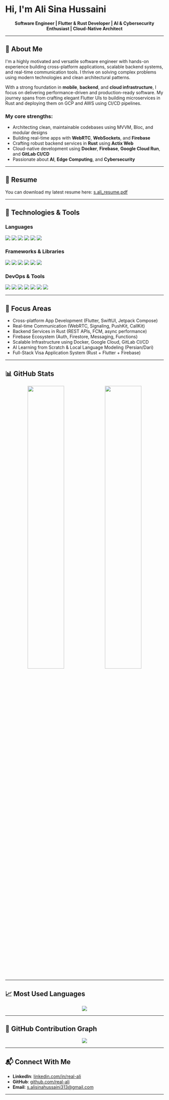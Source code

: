 # Hi, I'm Ali Sina Hussaini

<p align="center">
  <strong>Software Engineer | Flutter & Rust Developer | AI & Cybersecurity Enthusiast | Cloud-Native Architect</strong>
</p>

---

## 🚀 About Me

I'm a highly motivated and versatile software engineer with hands-on experience building cross-platform applications, scalable backend systems, and real-time communication tools. I thrive on solving complex problems using modern technologies and clean architectural patterns.

With a strong foundation in **mobile**, **backend**, and **cloud infrastructure**, I focus on delivering performance-driven and production-ready software. My journey spans from crafting elegant Flutter UIs to building microservices in Rust and deploying them on GCP and AWS using CI/CD pipelines.

### My core strengths:
- Architecting clean, maintainable codebases using MVVM, Bloc, and modular designs
- Building real-time apps with **WebRTC**, **WebSockets**, and **Firebase**
- Crafting robust backend services in **Rust** using **Actix Web**
- Cloud-native development using **Docker**, **Firebase**, **Google Cloud Run**, and **GitLab CI/CD**
- Passionate about **AI**, **Edge Computing**, and **Cybersecurity**

---

## 📄 Resume

You can download my latest resume here: [s.ali_resume.pdf](Sayed%20ali%20sina%20resume.pdf)

---

## 🧰 Technologies & Tools

### Languages
<p>
  <img src="https://img.shields.io/badge/Dart-0175C2?style=for-the-badge&logo=dart&logoColor=white"/>
  <img src="https://img.shields.io/badge/Swift-FA7343?style=for-the-badge&logo=swift&logoColor=white"/>
  <img src="https://img.shields.io/badge/Kotlin-7F52FF?style=for-the-badge&logo=kotlin&logoColor=white"/>
  <img src="https://img.shields.io/badge/Rust-000000?style=for-the-badge&logo=rust&logoColor=white"/>
  <img src="https://img.shields.io/badge/Python-3776AB?style=for-the-badge&logo=python&logoColor=white"/>
  <img src="https://img.shields.io/badge/JavaScript-F7DF1E?style=for-the-badge&logo=javascript&logoColor=black"/>
</p>

### Frameworks & Libraries
<p>
  <img src="https://img.shields.io/badge/Flutter-02569B?style=for-the-badge&logo=flutter&logoColor=white"/>
  <img src="https://img.shields.io/badge/Jetpack_Compose-4285F4?style=for-the-badge&logo=android&logoColor=white"/>
  <img src="https://img.shields.io/badge/Actix_Web-000000?style=for-the-badge&logo=actix&logoColor=white"/>
  <img src="https://img.shields.io/badge/Tailwind_CSS-06B6D4?style=for-the-badge&logo=tailwind-css&logoColor=white"/>
  <img src="https://img.shields.io/badge/Firebase-FFCA28?style=for-the-badge&logo=firebase&logoColor=black"/>
  <img src="https://img.shields.io/badge/JWT-000000?style=for-the-badge&logo=jsonwebtokens&logoColor=white"/>
</p>

### DevOps & Tools
<p>
  <img src="https://img.shields.io/badge/Docker-2496ED?style=for-the-badge&logo=docker&logoColor=white"/>
  <img src="https://img.shields.io/badge/Git-F05032?style=for-the-badge&logo=git&logoColor=white"/>
  <img src="https://img.shields.io/badge/GitHub_Actions-2088FF?style=for-the-badge&logo=github-actions&logoColor=white"/>
  <img src="https://img.shields.io/badge/GitLab_CI/CD-FC6D26?style=for-the-badge&logo=gitlab&logoColor=white"/>
  <img src="https://img.shields.io/badge/Google_Cloud-4285F4?style=for-the-badge&logo=google-cloud&logoColor=white"/>
  <img src="https://img.shields.io/badge/RabbitMQ-FF6600?style=for-the-badge&logo=rabbitmq&logoColor=white"/>
  <img src="https://img.shields.io/badge/Elasticsearch-005571?style=for-the-badge&logo=elasticsearch&logoColor=white"/>
</p>

---

## 📌 Focus Areas

- Cross-platform App Development (Flutter, SwiftUI, Jetpack Compose)
- Real-time Communication (WebRTC, Signaling, PushKit, CallKit)
- Backend Services in Rust (REST APIs, FCM, async performance)
- Firebase Ecosystem (Auth, Firestore, Messaging, Functions)
- Scalable Infrastructure using Docker, Google Cloud, GitLab CI/CD
- AI Learning from Scratch & Local Language Modeling (Persian/Dari)
- Full-Stack Visa Application System (Rust + Flutter + Firebase)

---

## 📊 GitHub Stats

<p align="center">
  <img width="48%" src="https://github-readme-stats.vercel.app/api?username=real-ali&show_icons=true&theme=radical"/>
  <img width="48%" src="https://github-readme-streak-stats.herokuapp.com/?user=real-ali&theme=radical"/>
</p>

---

## 📈 Most Used Languages

<p align="center">
  <img src="https://github-readme-stats.vercel.app/api/top-langs/?username=real-ali&layout=compact&theme=radical" />
</p>

---

## 📍 GitHub Contribution Graph

<p align="center">
  <img src="https://github-readme-activity-graph.vercel.app/graph?username=real-ali&theme=high-contrast" />
</p>

---

## 📬 Connect With Me

- **LinkedIn**: [linkedin.com/in/real-ali](https://www.linkedin.com/in/real-ali)
- **GitHub**: [github.com/real-ali](https://github.com/real-ali)
- **Email**: s.alisinahussaini313@gmail.com

---
